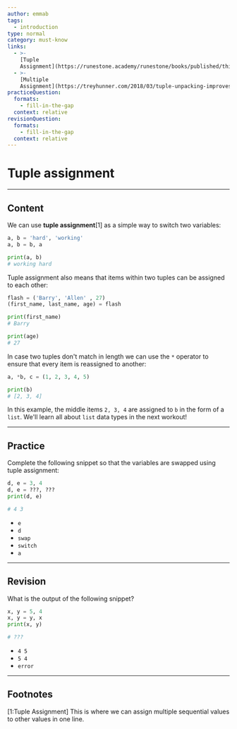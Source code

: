 ```yaml
---
author: emmab
tags:
  - introduction
type: normal
category: must-know
links:
  - >-
    [Tuple
    Assignment](https://runestone.academy/runestone/books/published/thinkcspy/Lists/TupleAssignment.html){website}
  - >-
    [Multiple
    Assignment](https://treyhunner.com/2018/03/tuple-unpacking-improves-python-code-readability/#Multiple_assignment_is_very_strict){website}
practiceQuestion:
  formats:
    - fill-in-the-gap
  context: relative
revisionQuestion:
  formats:
    - fill-in-the-gap
  context: relative
---
```


# Tuple assignment


---

## Content

We can use **tuple assignment**[1] as a simple way to switch two variables:

```python
a, b = 'hard', 'working' 
a, b = b, a

print(a, b)
# working hard
```

Tuple assignment also means that items within two tuples can be assigned to each other:

```python
flash = ('Barry', 'Allen' , 27)
(first_name, last_name, age) = flash

print(first_name)
# Barry

print(age)
# 27
```

In case two tuples don't match in length we can use the `*` operator to ensure that every item is reassigned to another:

```python
a, *b, c = (1, 2, 3, 4, 5)

print(b)
# [2, 3, 4]
```

In this example, the middle items `2, 3, 4` are assigned to `b` in the form of a `list`. We'll learn all about `list` data types in the next workout!


---

## Practice

Complete the following snippet so that the variables are swapped using tuple assignment:

```python
d, e = 3, 4
d, e = ???, ???
print(d, e)

# 4 3
```

- `e`
- `d`
- `swap`
- `switch`
- `a`


---

## Revision

What is the output of the following snippet?

```python
x, y = 5, 4
x, y = y, x
print(x, y)

# ???
```

- `4 5`
- `5 4`
- `error`


---

## Footnotes

[1:Tuple Assignment]
This is where we can assign multiple sequential values to other values in one line.
